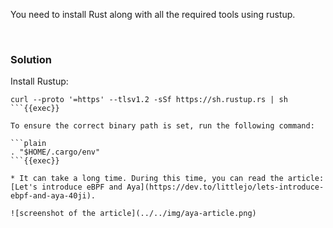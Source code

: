 You need to install Rust along with all the required tools using rustup.

<br>

### Solution
Install Rustup:

```plain
curl --proto '=https' --tlsv1.2 -sSf https://sh.rustup.rs | sh
```{{exec}}

To ensure the correct binary path is set, run the following command: 

```plain
. "$HOME/.cargo/env"
```{{exec}}

* It can take a long time. During this time, you can read the article: [Let's introduce eBPF and Aya](https://dev.to/littlejo/lets-introduce-ebpf-and-aya-40ji).

![screenshot of the article](../../img/aya-article.png)
